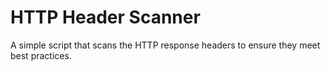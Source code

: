 # HTTP Header Scanner

A simple script that scans the HTTP response headers to ensure they meet best practices.
